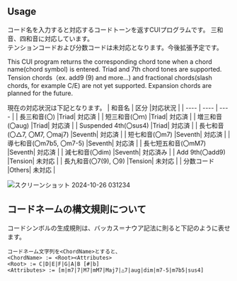 ## Usage
コード名を入力すると対応するコードトーンを返すCUIプログラムです。
三和音、四和音に対応しています。  
テンションコードおよび分数コードは未対応となります。今後拡張予定です。    

This CUI program returns the corresponding chord tone when a chord name(chord symbol) is entered. Triad and 7th chord tones are supported.
Tension chords（ex. add9 (9) and more...) and fractional chords(slash chords, for example C/E) are not yet supported. Expansion chords are planned for the future.

現在の対応状況は下記となります。
| 和音名 | 区分 |対応状況 |
| ---- | ---- | ---- |
| 長三和音(〇) |Triad| 対応済 |
| 短三和音(〇ｍ) |Triad| 対応済 |
| 増三和音(〇aug) |Triad| 対応済 |
| Suspended 4th(〇sus4) |Triad| 対応済 |
| 長七和音(〇△7, 〇M7, 〇maj7) |Seventh| 対応済 |
| 短七和音(〇m7) |Seventh| 対応済 |
| 導七和音(〇m7b5, 〇m7-5) |Seventh| 対応済 |
| 長七短五和音(〇mM7) |Seventh| 対応済 |
| 減七和音(〇dim) |Seventh| 対応済み |
| Add 9th(〇add9) |Tension| 未対応 |
| 長九和音(〇7(9), 〇9) |Tension| 未対応 |
| 分数コード |Others| 未対応 |

![スクリーンショット 2024-10-26 031234](https://github.com/user-attachments/assets/52f50e0f-1f99-4b14-b573-2a264194b0d8)

## コードネームの構文規則について
 コードシンボルの生成規則は、バッカス＝ナウア記法に則ると下記のように表せます。  
   ```
コードネーム文字列を<ChordName>とすると、  
<ChordName> := <Root><Attributes>  
<Root> := C|D|E|F|G|A|B [#|b]  
<Attributes> := [m|m7|7|M7|mM7|Maj7|△7|aug|dim|m7-5|m7b5|sus4]
```


